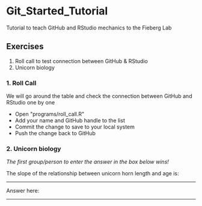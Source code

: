 # Git_Started_Tutorial

Tutorial to teach GitHub and RStudio mechanics to the Fieberg Lab

## Exercises

1. Roll call to test connection between GitHub & RStudio
2. Unicorn biology

### 1. Roll Call

We will go around the table and check the connection between GitHub and RStudio
one by one

- Open "programs/roll_call.R"
- Add your name and GitHub handle to the list
- Commit the change to save to your local system
- Push the change back to GitHub

### 2. Unicorn biology

*The first group/person to enter the answer in the box below wins!*

The slope of the relationship between unicorn horn length and age is:
_______________
Answer here: 
_______________